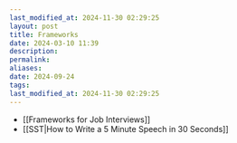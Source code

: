 ```yaml
---
last_modified_at: 2024-11-30 02:29:25
layout: post
title: Frameworks
date: 2024-03-10 11:39
description: 
permalink: 
aliases: 
date: 2024-09-24
tags:
last_modified_at: 2024-11-30 02:29:25
---
```

- [[Frameworks for Job Interviews]]
- [[SST|How to Write a 5 Minute Speech in 30 Seconds]]
